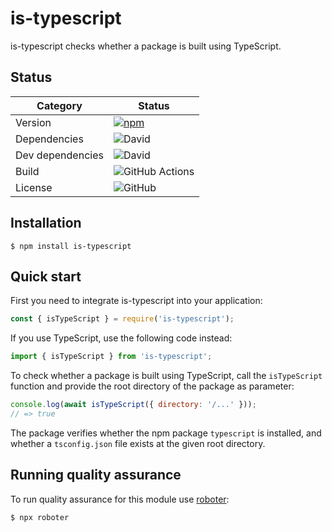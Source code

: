 # is-typescript

is-typescript checks whether a package is built using TypeScript.

## Status

| Category         | Status                                                                                                     |
| ---------------- | ---------------------------------------------------------------------------------------------------------- |
| Version          | [![npm](https://img.shields.io/npm/v/is-typescript)](https://www.npmjs.com/package/is-typescript)          |
| Dependencies     | ![David](https://img.shields.io/david/thenativeweb/is-typescript)                                          |
| Dev dependencies | ![David](https://img.shields.io/david/dev/thenativeweb/is-typescript)                                      |
| Build            | ![GitHub Actions](https://github.com/thenativeweb/is-typescript/workflows/Release/badge.svg?branch=master) |
| License          | ![GitHub](https://img.shields.io/github/license/thenativeweb/is-typescript)                                |

## Installation

```shell
$ npm install is-typescript
```

## Quick start

First you need to integrate is-typescript into your application:

```javascript
const { isTypeScript } = require('is-typescript');
```

If you use TypeScript, use the following code instead:

```typescript
import { isTypeScript } from 'is-typescript';
```

To check whether a package is built using TypeScript, call the `isTypeScript` function and provide the root directory of the package as parameter:

```javascript
console.log(await isTypeScript({ directory: '/...' }));
// => true
```

The package verifies whether the npm package `typescript` is installed, and whether a `tsconfig.json` file exists at the given root directory.

## Running quality assurance

To run quality assurance for this module use [roboter](https://www.npmjs.com/package/roboter):

```shell
$ npx roboter
```
